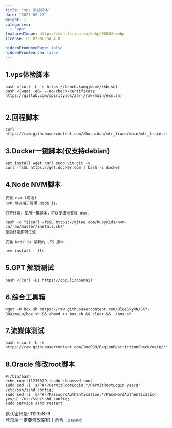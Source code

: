 ```yaml
---
title: "vps 测试脚本"
date: "2023-02-23"
weight: 1
categories: 
  - "vps"
featuredImage: https://cdn.lirica.cn/webp/00003.webp
license: CC BY-NC-SA 4.0

hiddenFromHomePage: false
hiddenFromSearch: false
---
```


## 1.vps体检脚本

```
bash <(curl -L -s https://bench.kangjw.me/kkb.sh)
bash <(wget -qO- --no-check-certificate https://gitlab.com/spiritysdx/za/-/raw/main/ecs.sh)
 
```

## 2.回程脚本

```
curl https://raw.githubusercontent.com/zhucaidan/mtr_trace/main/mtr_trace.sh|bash
```

## 3.Docker一键脚本(仅支持debian)

```
apt install wget curl sudo vim git -y 
curl -fsSL https://get.docker.com | bash -s docker
```

## 4.Node NVM脚本

```
安装 nvm (可选)
nvm 可以用于管理 Node.js。

打开终端，使用一键脚本，可以便捷地安装 nvm：

bash -c "$(curl -fsSL https://gitee.com/RubyKids/nvm-cn/raw/master/install.sh)"
重启终端即可生效

安装 Node.js 最新的 LTS 版本：

nvm install --lts
```

## 5.GPT 解锁测试

```
bash <(curl -Ls https://cpp.li/openai)
```

## 6.综合工具箱

```
wget -O box.sh https://raw.githubusercontent.com/BlueSkyXN/SKY-BOX/main/box.sh && chmod +x box.sh && clear && ./box.sh
```

## 7.流媒体测试

```
bash <(curl -L -s https://raw.githubusercontent.com/lmc999/RegionRestrictionCheck/main/check.sh)
```

## 8.Oracle 修改root脚本

```
#!/bin/bash
echo root:11235879 |sudo chpasswd root
sudo sed -i 's/^#\?PermitRootLogin.*/PermitRootLogin yes/g' /etc/ssh/sshd_config;
sudo sed -i 's/^#\?PasswordAuthentication.*/PasswordAuthentication yes/g' /etc/ssh/sshd_config;
sudo service sshd restart
```

默认密码是: 11235879  
登录后一定要修改密码！命令：`passwd`
